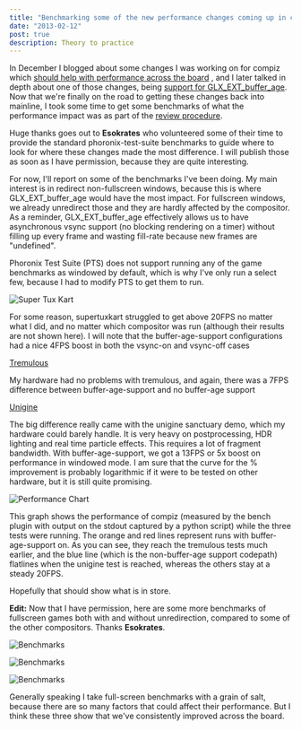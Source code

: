 ```yaml
---
title: "Benchmarking some of the new performance changes coming up in compiz"
date: "2013-02-12"
post: true
description: Theory to practice
---
```


In December I blogged about some changes I was working on for compiz which [should help with performance across the board](http://smspillaz.wordpress.com/2012/12/13/experimental-ppa-with-performance-improvements/) , and I later talked in depth about one of those changes, being [support for GLX_EXT_buffer_age](http://smspillaz.wordpress.com/2012/12/23/new-old-buffers/). Now that we're finally on the road to getting these changes back into mainline, I took some time to get some benchmarks of what the performance impact was as part of the [review procedure](https://code.launchpad.net/~compiz-team/compiz/compiz.fix_1024304/+merge/147832).

Huge thanks goes out to **Esokrates** who volunteered some of their time to provide the standard phoronix-test-suite benchmarks to guide where to look for where these changes made the most difference. I will publish those as soon as I have permission, because they are quite interesting.

For now, I'll report on some of the benchmarks I've been doing. My main interest is in redirect non-fullscreen windows, because this is where GLX_EXT_buffer_age would have the most impact. For fullscreen windows, we already unredirect those and they are hardly affected by the compositor. As a reminder, GLX_EXT_buffer_age effectively allows us to have asynchronous vsync support (no blocking rendering on a timer) without filling up every frame and wasting fill-rate because new frames are "undefined".

Phoronix Test Suite (PTS) does not support running any of the game benchmarks as windowed by default, which is why I've only run a select few, because I had to modify PTS to get them to run.

![Super Tux Kart](https://sspilsbury-com-images.s3.amazonaws.com/posts/wordpress/images/supertuxkart.png)

For some reason, supertuxkart struggled to get above 20FPS no matter what I did, and no matter which compositor was run (although their results are not shown here). I will note that the buffer-age-support configurations had a nice 4FPS boost in both the vsync-on and vsync-off cases

[Tremulous](https://sspilsbury-com-images.s3.amazonaws.com/posts/wordpress/images/tremulous.png)

My hardware had no problems with tremulous, and again, there was a 7FPS difference between buffer-age-support and no buffer-age support

[Unigine](https://sspilsbury-com-images.s3.amazonaws.com/posts/wordpress/images/unigine.png)

The big difference really came with the unigine sanctuary demo, which my hardware could barely handle. It is very heavy on postprocessing, HDR lighting and real time particle effects. This requires a lot of fragment bandwidth. With buffer-age-support, we got a 13FPS or 5x boost on performance in windowed mode. I am sure that the curve for the % improvement is probably logarithmic if it were to be tested on other hardware, but it is still quite promising.

![Performance Chart](https://sspilsbury-com-images.s3.amazonaws.com/posts/wordpress/images/compiz-perf-graph.png)

This graph shows the performance of compiz (measured by the bench plugin with output on the stdout captured by a python script) while the three tests were running. The orange and red lines represent runs with buffer-age-support on. As you can see, they reach the tremulous tests much earlier, and the blue line (which is the non-buffer-age support codepath) flatlines when the unigine test is reached, whereas the others stay at a steady 20FPS.

Hopefully that should show what is in store.

**Edit:** Now that I have permission, here are some more benchmarks of fullscreen games both with and without unredirection, compared to some of the other compositors. Thanks **Esokrates**.

![Benchmarks](http://smspillaz.files.wordpress.com/2013/02/4.png)

![Benchmarks](http://smspillaz.files.wordpress.com/2013/02/5-svg.png)

![Benchmarks](http://smspillaz.files.wordpress.com/2013/02/7.png)

Generally speaking I take full-screen benchmarks with a grain of salt, because there are so many factors that could affect their performance. But I think these three show that we've consistently improved across the board.
